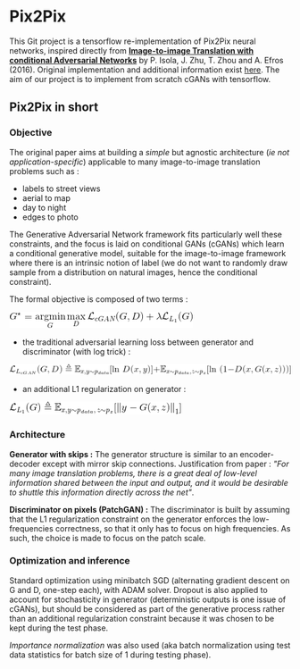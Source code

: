 # Pix2Pix

This Git project is a tensorflow re-implementation of Pix2Pix neural networks, inspired directly from **[Image-to-image Translation with conditional Adversarial Networks](https://arxiv.org/abs/1611.07004)** by P. Isola, J. Zhu, T. Zhou and A. Efros (2016).
Original implementation and additional information exist [here](https://phillipi.github.io/pix2pix/). The aim of our project is to implement from scratch cGANs with tensorflow. 

## Pix2Pix in short

### Objective

The original paper aims at building a *simple* but agnostic architecture (*ie not application-specific*) applicable to many image-to-image translation problems such as :
- labels to street views
- aerial to map
- day to night
- edges to photo

The Generative Adversarial Network framework fits particularly well these constraints, and the focus is laid on conditional GANs (cGANs) which learn a conditional generative model, suitable for the image-to-image framework where there is an intrinsic notion of label (we do not want to randomly draw sample from a distribution on natural images, hence the conditional constraint).

The formal objective is composed of two terms :

![](imgs/total_loss.gif)
- the traditional adversarial learning loss between generator and discriminator (with log trick) :

![](imgs/cGAN_loss.gif)
- an additional L1 regularization on generator :

![](imgs/l1_loss.gif)

### Architecture

**Generator with skips :** The generator structure is similar to an encoder-decoder except with mirror skip connections. Justification from paper : *"For many image translation problems, there is a great deal of low-level information shared between the input and output, and it would be desirable to shuttle this information directly across the net"*.

**Discriminator on pixels (PatchGAN) :** The discriminator is built by assuming that the L1 regularization constraint on the generator enforces the low-frequencies correctness, so that it only has to focus on high frequencies. As such, the choice is made to focus on the patch scale. 

### Optimization and inference

Standard optimization using minibatch SGD (alternating gradient descent on G and D, one-step each), with ADAM solver. Dropout is also applied to account for stochasticity in generator (deterministic outputs is one issue of cGANs), but should be considered as part of the generative process rather than an additional regularization constraint because it was chosen to be kept during the test phase.

*Importance normalization* was also used (aka batch normalization using test data statistics for batch size of 1 during testing phase).
